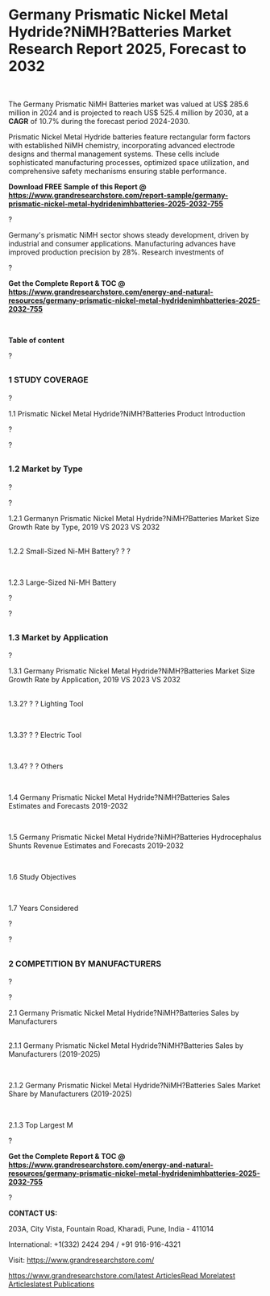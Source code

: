<h1>Germany Prismatic Nickel Metal Hydride?NiMH?Batteries Market Research Report 2025, Forecast to 2032</h1><br/><p>The Germany Prismatic NiMH Batteries market was valued at US$ 285.6 million in 2024 and is projected to reach US$ 525.4 million by 2030, at a <strong>CAGR</strong> of 10.7% during the forecast period 2024-2030.</p>
 
 
 
 <p>Prismatic Nickel Metal Hydride batteries feature rectangular form factors with established NiMH chemistry, incorporating advanced electrode designs and thermal management systems. These cells include sophisticated manufacturing processes, optimized space utilization, and comprehensive safety mechanisms ensuring stable performance.</p>
 
 
 
 <div><b>Download FREE Sample of this Report @ <a href="https://www.grandresearchstore.com/report-sample/germany-prismatic-nickel-metal-hydridenimhbatteries-2025-2032-755">https://www.grandresearchstore.com/report-sample/germany-prismatic-nickel-metal-hydridenimhbatteries-2025-2032-755</a></b></div>
 
 
 
 <p>? </p>
 
 
 
 <p>Germany&#39;s prismatic NiMH sector shows steady development, driven by industrial and consumer applications. Manufacturing advances have improved production precision by 28%. Research investments of</p>
 
 
 
 <p>? </p>
 
 
 
 <div><b>Get the Complete Report & TOC @ <a href="https://www.grandresearchstore.com/energy-and-natural-resources/germany-prismatic-nickel-metal-hydridenimhbatteries-2025-2032-755">https://www.grandresearchstore.com/energy-and-natural-resources/germany-prismatic-nickel-metal-hydridenimhbatteries-2025-2032-755</a></b></div>
 
 
 
 <p><br />
 
 <b>Table of content</b></p>
 
 
 
 <p>? </p>
 
 
 
 <h2><span style="font-size:16px"><strong>1 STUDY COVERAGE</strong></span></h2>
 
 
 
 <p>? </p>
 
 
 
 <p>1.1 Prismatic Nickel Metal Hydride?NiMH?Batteries Product Introduction</p>
 
 
 
 <p>? </p>
 
 
 
 <p>? </p>
 
 
 
 <h2><span style="font-size:16px"><strong>1.2 Market by Type</strong></span></h2>
 
 
 
 <p>? </p>
 
 
 
 <p>? </p>
 
 
 
 <p>1.2.1 Germanyn Prismatic Nickel Metal Hydride?NiMH?Batteries Market Size Growth Rate by Type, 2019 VS 2023 VS 2032<br />
 
 <br />
 
 1.2.2 Small-Sized Ni-MH Battery? ? ? <br />
 
 <br />
 
 1.2.3 Large-Sized Ni-MH Battery<br />
 
 ? </p>
 
 
 
 <p>? </p>
 
 
 
 <h2><span style="font-size:16px"><strong>1.3 Market by Application</strong></span></h2>
 
 
 
 <p>? </p>
 
 
 
 <p>1.3.1 Germany Prismatic Nickel Metal Hydride?NiMH?Batteries Market Size Growth Rate by Application, 2019 VS 2023 VS 2032<br />
 
 <br />
 
 1.3.2? ? ? Lighting Tool<br />
 
 <br />
 
 1.3.3? ? ? Electric Tool<br />
 
 <br />
 
 1.3.4? ? ? Others<br />
 
 <br />
 
 1.4 Germany Prismatic Nickel Metal Hydride?NiMH?Batteries Sales Estimates and Forecasts 2019-2032<br />
 
 <br />
 
 1.5 Germany Prismatic Nickel Metal Hydride?NiMH?Batteries Hydrocephalus Shunts Revenue Estimates and Forecasts 2019-2032<br />
 
 <br />
 
 1.6 Study Objectives<br />
 
 <br />
 
 1.7 Years Considered</p>
 
 
 
 <p>? </p>
 
 
 
 <p>? </p>
 
 
 
 <h2><span style="font-size:16px"><strong>2 COMPETITION BY MANUFACTURERS</strong></span></h2>
 
 
 
 <p>? </p>
 
 
 
 <p>? </p>
 
 
 
 <p>2.1 Germany Prismatic Nickel Metal Hydride?NiMH?Batteries Sales by Manufacturers<br />
 
 <br />
 
 2.1.1 Germany Prismatic Nickel Metal Hydride?NiMH?Batteries Sales by Manufacturers (2019-2025)<br />
 
 <br />
 
 2.1.2 Germany Prismatic Nickel Metal Hydride?NiMH?Batteries Sales Market Share by Manufacturers (2019-2025)<br />
 
 <br />
 
 2.1.3 Top Largest M</p>
 
 
 
 <p>? </p>
 
 
 
 <div><b>Get the Complete Report & TOC @ <a href="https://www.grandresearchstore.com/energy-and-natural-resources/germany-prismatic-nickel-metal-hydridenimhbatteries-2025-2032-755">https://www.grandresearchstore.com/energy-and-natural-resources/germany-prismatic-nickel-metal-hydridenimhbatteries-2025-2032-755</a></b></div>
 
 
 
 <p>? </p>
 
 
 
 <p><b>CONTACT US:</b><br />
 
 203A, City Vista, Fountain Road, Kharadi, Pune, India - 411014<br />
 
 International: +1(332) 2424 294 / +91 916-916-4321<br />
 
 Visit: <a href="https://www.grandresearchstore.com/">https://www.grandresearchstore.com/</a><br />
 
 <a href="https://gyeongbokgung.com">https://www.grandresearchstore.com/</a><a href="https://hallyeomaritime.com">latest Articles</a><a href="https://jingwansa.com">Read More</a><a href="https://nguoiviet.jp/">latest Articles</a><a href="https://www.intelmarketresearch.com/">latest Publications</a></p>